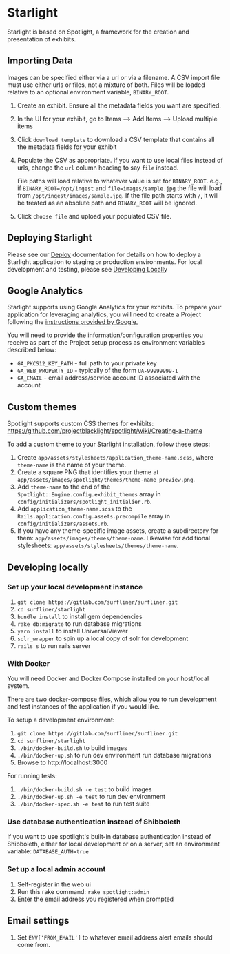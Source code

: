 # Starlight

Starlight is based on Spotlight, a framework for the creation and presentation of
exhibits.

## Importing Data

Images can be specified either via a url or via a filename. A CSV import file
must use either urls or files, not a mixture of both.  Files will be loaded
relative to an optional environment variable, `BINARY_ROOT`.

1. Create an exhibit. Ensure all the metadata fields you want are specified.
1. In the UI for your exhibit, go to Items --> Add Items --> Upload multiple items
1. Click `download template` to download a CSV template that contains all the metadata fields for your exhibit
1. Populate the CSV as appropriate. If you want to use local files instead of
urls, change the `url` column heading to say `file` instead.

    File paths will load relative to whatever value is set for
    `BINARY_ROOT`. e.g., if `BINARY_ROOT=/opt/ingest` and
    `file=images/sample.jpg` the file will load from
    `/opt/ingest/images/sample.jpg`.  If the file path starts with `/`, it will
    be treated as an absolute path and `BINARY_ROOT` will be ignored.
1. Click `choose file` and upload your populated CSV file.

## Deploying Starlight

Please see our [Deploy](doc/deploy.md) documentation for details on how to
deploy a Starlight application to staging or production environments. For local
development and testing, please see [Developing Locally](README.md#developing-locally)

## Google Analytics

Starlight supports using Google Analytics for your exhibits. To prepare your
application for leveraging analytics, you will need to create a Project
following the [instructions provided by Google.](https://developers.google.com/api-client-library/ruby/start/get_started)

You will need to provide the information/configuration properties you receive as
part of the Project setup process as environment variables described below:

- `GA_PKCS12_KEY_PATH` - full path to your private key
- `GA_WEB_PROPERTY_ID` - typically of the form `UA-99999999-1`
- `GA_EMAIL` - email address/service account ID associated with the account

## Custom themes

Spotlight supports custom CSS themes for exhibits: <https://github.com/projectblacklight/spotlight/wiki/Creating-a-theme>

To add a custom theme to your Starlight installation, follow these steps:

1. Create `app/assets/stylesheets/application_theme-name.scss`, where
   `theme-name` is the name of your theme.
1. Create a square PNG that identifies your theme at
   `app/assets/images/spotlight/themes/theme-name_preview.png`.
1. Add `theme-name` to the end of the
   `Spotlight::Engine.config.exhibit_themes` array in
   `config/initializers/spotlight_initialier.rb`.
1. Add `application_theme-name.scss` to the
   `Rails.application.config.assets.precompile` array in
   `config/initializers/assets.rb`.
1. If you have any theme-specific image assets, create a subdirectory for them:
   `app/assets/images/themes/theme-name`.  Likewise for additional stylesheets:
   `app/assets/stylesheets/themes/theme-name`.

## Developing locally

### Set up your local development instance
1. `git clone https://gitlab.com/surfliner/surfliner.git`
1. `cd surfliner/starlight`
1. `bundle install` to install gem dependencies
1. `rake db:migrate` to run database migrations
1. `yarn install` to install UniversalViewer
1. `solr_wrapper` to spin up a local copy of solr for development
1. `rails s` to run rails server

### With Docker

You will need Docker and Docker Compose installed on your host/local system.

There are two docker-compose files, which allow you to run development and test
instances of the application if you would like.

To setup a development environment:
1. `git clone https://gitlab.com/surfliner/surfliner.git`
1. `cd surfliner/starlight`
1. `./bin/docker-build.sh`  to build images
1. `./bin/docker-up.sh`  to run dev environment
   run database migrations
1. Browse to http://localhost:3000

For running tests:
1. `./bin/docker-build.sh -e test`  to build images
1. `./bin/docker-up.sh -e test`  to run dev environment
1. `./bin/docker-spec.sh -e test` to run test suite

### Use database authentication instead of Shibboleth
If you want to use spotlight's built-in database authentication instead of
Shibboleth, either for local development or on a server, set an environment
variable: `DATABASE_AUTH=true`

### Set up a local admin account
1. Self-register in the web ui
1. Run this rake command: `rake spotlight:admin`
1. Enter the email address you registered when prompted

## Email settings
1. Set `ENV['FROM_EMAIL']` to whatever email address alert emails should come from.
